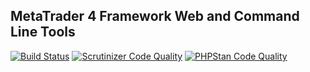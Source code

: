 ## MetaTrader 4 Framework Web and Command Line Tools

[![Build Status](https://scrutinizer-ci.com/g/rosasurfer/mt4-tools/badges/build.png?b=master)](https://scrutinizer-ci.com/g/rosasurfer/mt4-tools/build-status/master)
[![Scrutinizer Code Quality](https://scrutinizer-ci.com/g/rosasurfer/mt4-tools/badges/quality-score.png?b=master)](https://scrutinizer-ci.com/g/rosasurfer/mt4-tools/?branch=master)
[![PHPStan Code Quality](https://img.shields.io/badge/PHPStan-level_5-brightgreen.svg?style=flat)](https://github.com/phpstan/phpstan)

